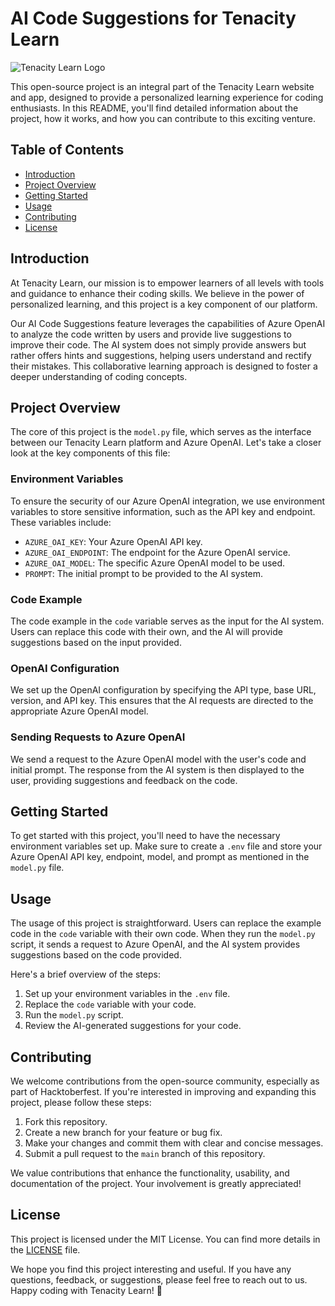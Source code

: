 # AI Code Suggestions for Tenacity Learn

![Tenacity Learn Logo](https://tenacity.social/img/Tenacity%20Logo%20White%20Transparent.png)

This open-source project is an integral part of the Tenacity Learn website and app, designed to provide a personalized learning experience for coding enthusiasts. In this README, you'll find detailed information about the project, how it works, and how you can contribute to this exciting venture.

## Table of Contents

- [Introduction](#introduction)
- [Project Overview](#project-overview)
- [Getting Started](#getting-started)
- [Usage](#usage)
- [Contributing](#contributing)
- [License](#license)

## Introduction

At Tenacity Learn, our mission is to empower learners of all levels with tools and guidance to enhance their coding skills. We believe in the power of personalized learning, and this project is a key component of our platform.

Our AI Code Suggestions feature leverages the capabilities of Azure OpenAI to analyze the code written by users and provide live suggestions to improve their code. The AI system does not simply provide answers but rather offers hints and suggestions, helping users understand and rectify their mistakes. This collaborative learning approach is designed to foster a deeper understanding of coding concepts.

## Project Overview

The core of this project is the `model.py` file, which serves as the interface between our Tenacity Learn platform and Azure OpenAI. Let's take a closer look at the key components of this file:

### Environment Variables

To ensure the security of our Azure OpenAI integration, we use environment variables to store sensitive information, such as the API key and endpoint. These variables include:
- `AZURE_OAI_KEY`: Your Azure OpenAI API key.
- `AZURE_OAI_ENDPOINT`: The endpoint for the Azure OpenAI service.
- `AZURE_OAI_MODEL`: The specific Azure OpenAI model to be used.
- `PROMPT`: The initial prompt to be provided to the AI system.

### Code Example

The code example in the `code` variable serves as the input for the AI system. Users can replace this code with their own, and the AI will provide suggestions based on the input provided.

### OpenAI Configuration

We set up the OpenAI configuration by specifying the API type, base URL, version, and API key. This ensures that the AI requests are directed to the appropriate Azure OpenAI model.

### Sending Requests to Azure OpenAI

We send a request to the Azure OpenAI model with the user's code and initial prompt. The response from the AI system is then displayed to the user, providing suggestions and feedback on the code.

## Getting Started

To get started with this project, you'll need to have the necessary environment variables set up. Make sure to create a `.env` file and store your Azure OpenAI API key, endpoint, model, and prompt as mentioned in the `model.py` file.

## Usage

The usage of this project is straightforward. Users can replace the example code in the `code` variable with their own code. When they run the `model.py` script, it sends a request to Azure OpenAI, and the AI system provides suggestions based on the code provided.

Here's a brief overview of the steps:

1. Set up your environment variables in the `.env` file.
2. Replace the `code` variable with your code.
3. Run the `model.py` script.
4. Review the AI-generated suggestions for your code.

## Contributing

We welcome contributions from the open-source community, especially as part of Hacktoberfest. If you're interested in improving and expanding this project, please follow these steps:

1. Fork this repository.
2. Create a new branch for your feature or bug fix.
3. Make your changes and commit them with clear and concise messages.
4. Submit a pull request to the `main` branch of this repository.

We value contributions that enhance the functionality, usability, and documentation of the project. Your involvement is greatly appreciated!

## License

This project is licensed under the MIT License. You can find more details in the [LICENSE](LICENSE) file.

We hope you find this project interesting and useful. If you have any questions, feedback, or suggestions, please feel free to reach out to us. Happy coding with Tenacity Learn! 🚀
